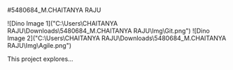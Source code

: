 #5480684_M.CHAITANYA RAJU

![Dino Image 1]("C:\Users\CHAITANYA RAJU\Downloads\5480684_M.CHAITANYA RAJU\Img\Git.png")
![Dino Image 2]("C:\Users\CHAITANYA RAJU\Downloads\5480684_M.CHAITANYA RAJU\Img\Agile.png")

This project explores...